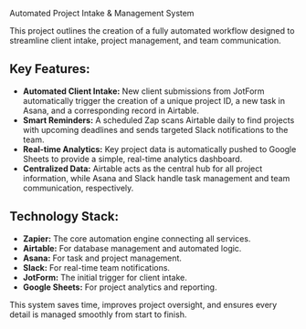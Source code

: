  Automated Project Intake & Management System

This project outlines the creation of a fully automated workflow designed to streamline client intake, project management, and team communication.

## **Key Features:**

* **Automated Client Intake:** New client submissions from JotForm automatically trigger the creation of a unique project ID, a new task in Asana, and a corresponding record in Airtable.
* **Smart Reminders:** A scheduled Zap scans Airtable daily to find projects with upcoming deadlines and sends targeted Slack notifications to the team.
* **Real-time Analytics:** Key project data is automatically pushed to Google Sheets to provide a simple, real-time analytics dashboard.
* **Centralized Data:** Airtable acts as the central hub for all project information, while Asana and Slack handle task management and team communication, respectively.

## **Technology Stack:**

* **Zapier:** The core automation engine connecting all services.
* **Airtable:** For database management and automated logic.
* **Asana:** For task and project management.
* **Slack:** For real-time team notifications.
* **JotForm:** The initial trigger for client intake.
* **Google Sheets:** For project analytics and reporting.

This system saves time, improves project oversight, and ensures every detail is managed smoothly from start to finish.
